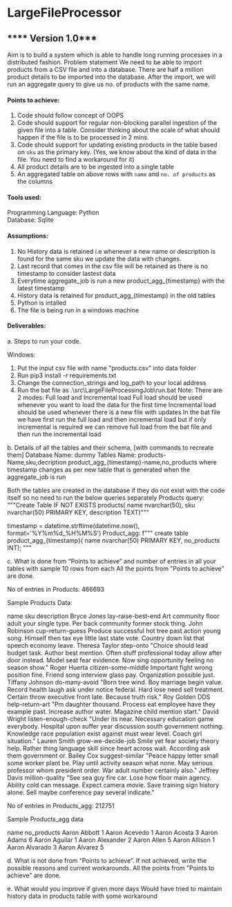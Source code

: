 
# LargeFileProcessor

## **** Version 1.0***

Aim is to build a system which is able to handle long running processes in a distributed fashion.
Problem statement
We need to be able to import products from a CSV file and into a database. There are half a million product details to be imported into the database. 
After the import, we will run an aggregate query to give us no. of products with the same name.

#### Points to achieve:
1. Code should follow concept of OOPS
2. Code should support for regular non-blocking parallel ingestion of the given file into a table. Consider thinking about the scale of what should happen if the file is to be processed in 2 mins.
3. Code should support for updating existing products in the table based on `sku` as the primary key. (Yes, we know about the kind of data in the file. You need to find a workaround for it)
4. All product details are to be ingested into a single table
5. An aggregated table on above rows with `name` and `no. of products` as the columns

#### Tools used:
Programming Language: Python               
Database: Sqlite

#### Assumptions:
1. No History data is retained i.e whenever a new name or description is found for the same sku we update the data with changes.
2. Last record that comes in the csv file will be retained as there is no timestamp to consider lastest data
3. Everytime aggregate_job is run a new product_agg_{timestamp} with the latest timestamp
4. History data is retained for product_agg_{timestamp} in the old tables
5. Python is intalled 
6. The file is being run in a windows machine

#### Deliverables:

a. Steps to run your code. 

Windows:
1. Put the input csv file with name "products.csv" into data folder
2. Run pip3 install -r requirements.txt
3. Change the connection_strings and log_path to your local address
4. Run the bat file as .\src\LargeFileProcessingJob\run.bat
Note: There are 2 modes: Full load and Incremental load
Full load should be used whenever you want to load the data for the first time
Incremental load should be used whenever there is a new file with updates
In the bat file we have first run the full load and then incremental load but if only incremental is required we can remove full load from the bat file and then run the incremental load

b. Details of all the tables and their schema, [with commands to recreate them]
Database Name: dummy
Tables Name:
products-Name,sku,decription
product_agg_{timestamp}-name,no_products where timestamp changes as per new table that is generated when the aggregate_job is run

Both the tables are created in the database if they do not exist with the code itself so no need to run the below queries separately
Products query: """Create Table IF NOT EXISTS products(
                name nvarchar(50),
                sku nvarchar(50) PRIMARY KEY,
                description TEXT)"""

timestamp = datetime.strftime(datetime.now(), format='%Y%m%d_%H%M%S')
Product_agg: f"""
        create table product_agg_{timestamp}(
        name nvarchar(50) PRIMARY KEY,
        no_products INT);
        """

c. What is done from “Points to achieve” and number of entries in all your tables with sample 10 rows from each
All the points from "Points to achieve" are done.

No of entries in Products: 466693

Sample Products Data:

name	sku	description
Bryce Jones	lay-raise-best-end	Art community floor adult your single type. Per back community former stock thing.
John Robinson	cup-return-guess	Produce successful hot tree past action young song. Himself then tax eye little last state vote. Country down list that speech economy leave.
Theresa Taylor	step-onto	"Choice should lead budget task. Author best mention.
Often stuff professional today allow after door instead. Model seat fear evidence. Now sing opportunity feeling no season show."
Roger Huerta	citizen-some-middle	Important fight wrong position fine. Friend song interview glass pay. Organization possible just.
Tiffany Johnson	do-many-avoid	"Born tree wind.
Boy marriage begin value. Record health laugh ask under notice federal. Hard lose need sell treatment.
Certain throw executive front late. Because truth risk."
Roy Golden DDS	help-return-art	"Pm daughter thousand.
Process eat employee have they example past.
Increase author water. Magazine child mention start."
David Wright	listen-enough-check	"Under its near. Necessary education game everybody.
Hospital upon suffer year discussion south government nothing. Knowledge race population exist against must wear level. Coach girl situation."
Lauren Smith	grow-we-decide-job	Smile yet fear society theory help. Rather thing language skill since heart across wait. According ask them government or.
Bailey Cox	suggest-similar	"Peace happy letter small some worker plant be. Play until activity season what none.
May serious professor whom president order. War adult number certainly also."
Jeffrey Davis	million-quality	"See sea guy fire car.
Lose how floor main agency. Ability cold can message. Expect camera movie.
Save training sign history alone. Sell maybe conference pay several indicate."

No of entries in Products_agg: 212751

Sample Products_agg data

name no_products
Aaron Abbott	1
Aaron Acevedo	1
Aaron Acosta	3
Aaron Adams	6
Aaron Aguilar	1
Aaron Alexander	2
Aaron Allen	5
Aaron Allison	1
Aaron Alvarado	3
Aaron Alvarez	5

d. What is not done from “Points to achieve”. If not achieved, write the possible reasons and current workarounds.
All the points from "Points to achieve" are done.

e. What would you improve if given more days
Would have tried to maintain history data in products table with some workaround


